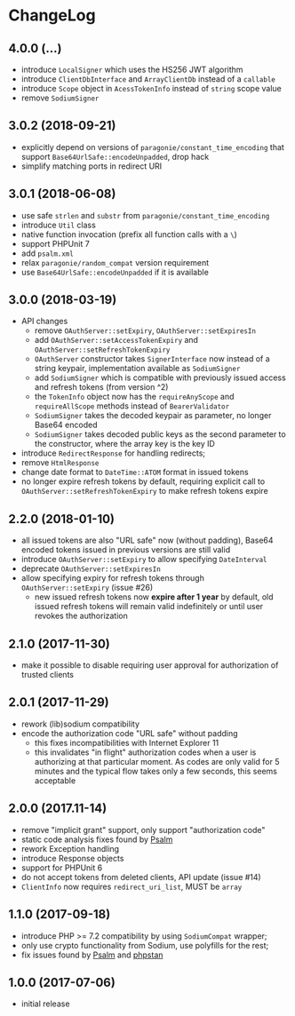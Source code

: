 # ChangeLog

## 4.0.0 (...)
- introduce `LocalSigner` which uses the HS256 JWT algorithm
- introduce `ClientDbInterface` and `ArrayClientDb` instead of a `callable`
- introduce `Scope` object in `AcessTokenInfo` instead of `string` scope value
- remove `SodiumSigner`

## 3.0.2 (2018-09-21)
- explicitly depend on versions of `paragonie/constant_time_encoding` that 
  support `Base64UrlSafe::encodeUnpadded`, drop hack
- simplify matching ports in redirect URI

## 3.0.1 (2018-06-08)
- use safe `strlen` and `substr` from `paragonie/constant_time_encoding`
- introduce `Util` class
- native function invocation (prefix all function calls with a `\`)
- support PHPUnit 7
- add `psalm.xml`
- relax `paragonie/random_compat` version requirement
- use `Base64UrlSafe::encodeUnpadded` if it is available

## 3.0.0 (2018-03-19)
- API changes
  - remove `OAuthServer::setExpiry`, `OAuthServer::setExpiresIn`
  - add `OAuthServer::setAccessTokenExpiry` and 
    `OAuthServer::setRefreshTokenExpiry`
  - `OAuthServer` constructor takes `SignerInterface` now instead of a string
    keypair, implementation available as `SodiumSigner`
  - add `SodiumSigner` which is compatible with previously issued access and 
    refresh tokens (from version ^2)
  - the `TokenInfo` object now has the `requireAnyScope` and `requireAllScope` 
    methods instead of `BearerValidator`
  - `SodiumSigner` takes the decoded keypair as parameter, no longer Base64 
    encoded
  - `SodiumSigner` takes decoded public keys as the second parameter to the 
    constructor, where the array key is the key ID
- introduce `RedirectResponse` for handling redirects;
- remove `HtmlResponse`
- change date format to `DateTime::ATOM` format in issued tokens
- no longer expire refresh tokens by default, requiring explicit call to
  `OAuthServer::setRefreshTokenExpiry` to make refresh tokens expire

## 2.2.0 (2018-01-10)
- all issued tokens are also "URL safe" now (without padding), Base64 encoded 
  tokens issued in previous versions are still valid
- introduce `OAuthServer::setExpiry` to allow specifying `DateInterval`
- deprecate `OAuthServer::setExpiresIn`
- allow specifying expiry for refresh tokens through `OAuthServer::setExpiry` 
  (issue #26)
  - new issued refresh tokens now **expire after 1 year** by default, old 
    issued refresh tokens will remain valid indefinitely or until user revokes
    the authorization

## 2.1.0 (2017-11-30)
- make it possible to disable requiring user approval for authorization of
  trusted clients

## 2.0.1 (2017-11-29)
- rework (lib)sodium compatibility
- encode the authorization code "URL safe" without padding
  - this fixes incompatibilities with Internet Explorer 11
  - this invalidates "in flight" authorization codes when a user is 
    authorizing at that particular moment. As codes are only valid for 5 
    minutes and the typical flow takes only a few seconds, this seems
    acceptable

## 2.0.0 (2017.11-14)
- remove "implicit grant" support, only support "authorization code"
- static code analysis fixes found by [Psalm](https://github.com/vimeo/psalm)
- rework Exception handling
- introduce Response objects
- support for PHPUnit 6
- do not accept tokens from deleted clients, API update (issue #14)
- `ClientInfo` now requires `redirect_uri_list`, MUST be `array`

## 1.1.0 (2017-09-18)
- introduce PHP >= 7.2 compatibility by using `SodiumCompat` wrapper;
- only use crypto functionality from Sodium, use polyfills for the rest;
- fix issues found by [Psalm](https://getpsalm.org/) and 
  [phpstan](https://github.com/phpstan/phpstan)

## 1.0.0 (2017-07-06)
- initial release
